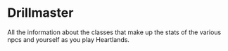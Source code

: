 # Drillmaster


All the information about the classes that make up the stats of the various npcs and yourself as you play Heartlands.